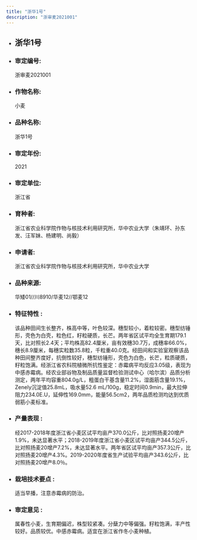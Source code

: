 ```yaml
---
title: "浙华1号"
description: "浙审麦2021001"
---
```

* ## 浙华1号
* ###  审定编号:  
   浙审麦2021001

*  ### 作物名称:  
   小麦

*   ###  品种名称: 
    浙华1号

*   ### 审定年份: 
    2021

*   ### 审定单位:  
    浙江省

*   ### 育种者:  
    浙江省农业科学院作物与核技术利用研究所，华中农业大学（朱靖环、孙东发、汪军妹、杨建明、尚毅）

*   ### 申请者:  
    浙江省农业科学院作物与核技术利用研究所，华中农业大学

*   ### 品种来源:  
    华矮01//川8910/华麦12//鄂麦12

*   ### 特征特性 : 
    该品种田间生长整齐，株高中等，叶色较深。穗型较小，着粒较密。穗型纺锤形，壳色为白壳，粒色红，籽粒硬质，长芒。两年省区试平均全生育期179.1天，比对照长2.4天；平均株高82.4厘米，亩有效穗30.7万，成穗率66.0%，穗长8.9厘米，每穗实粒数35.8粒，千粒重40.0克。经田间和实验室观察该品种田间整齐度好，抗倒性较好，穗型纺锤形，壳色为白色，长芒，粒质硬质，籽粒饱满。经浙江省农科院植微所抗性鉴定：赤霉病平均反应3.05级，表现为中感赤霉病。经农业部谷物及制品质量监督检验测试中心（哈尔滨）品质分析测定，两年平均容重804.0g/L，粗蛋白干基含量11.2%，湿面筋含量19.1%，Zenely沉淀值25.8mL，吸水量52.6 mL/100g，稳定时间0.9min，最大拉伸阻力234.0E.U，延伸性169.0mm，能量56.5cm2，两年品质检测均达到优质弱筋小麦标准。

*   ### 产量表现 : 
    经2017-2018年度浙江省小麦区试平均亩产370.0公斤，比对照扬麦20增产1.9%，未达显著水平；2018-2019年度浙江省小麦区试平均亩产344.5公斤，比对照扬麦20增产7.2%，未达显著水平。两年省区试平均亩产357.3公斤，比对照扬麦20增产4.3%。2019-2020年度省生产试验平均亩产343.6公斤，比对照扬麦20增产8.0％。

*   ### 栽培技术要点 : 
    适当早播，注意赤霉病的防治。

*   ### 审定意见 : 
    属春性小麦，生育期偏迟，株型较紧凑。分蘖力中等偏强。籽粒饱满，丰产性较好。品质较优。中感赤霉病。适宜在浙江省作冬小麦种植。
